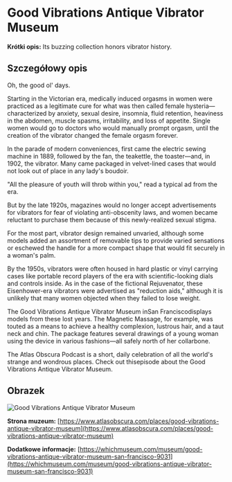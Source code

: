 # Good Vibrations Antique Vibrator Museum

**Krótki opis:**
Its buzzing collection honors vibrator history.

## Szczegółowy opis

Oh, the good ol' days.

Starting in the Victorian era, medically induced orgasms in women were practiced as a legitimate cure for what was then called female hysteria—characterized by anxiety, sexual desire, insomnia, fluid retention, heaviness in the abdomen, muscle spasms, irritability, and loss of appetite. Single women would go to doctors who would manually prompt orgasm, until the creation of the vibrator changed the female orgasm forever.

In the parade of modern conveniences, first came the electric sewing machine in 1889, followed by the fan, the teakettle, the toaster—and, in 1902, the vibrator. Many came packaged in velvet-lined cases that would not look out of place in any lady's boudoir.

"All the pleasure of youth will throb within you," read a typical ad from the era.

But by the late 1920s, magazines would no longer accept advertisements for vibrators for fear of violating anti-obscenity laws, and women became reluctant to purchase them because of this newly-realized sexual stigma.

For the most part, vibrator design remained unvaried, although some models added an assortment of removable tips to provide varied sensations or eschewed the handle for a more compact shape that would fit securely in a woman's palm.

By the 1950s, vibrators were often housed in hard plastic or vinyl carrying cases like portable record players of the era with scientific-looking dials and controls inside. As in the case of the fictional Rejuvenator, these Eisenhower-era vibrators were advertised as "reduction aids," although it is unlikely that many women objected when they failed to lose weight.

The Good Vibrations Antique Vibrator Museum inSan Franciscodisplays models from these lost years. The Magnetic Massage, for example, was touted as a means to achieve a healthy complexion, lustrous hair, and a taut neck and chin. The package features several drawings of a young woman using the device in various fashions—all safely north of her collarbone.

The Atlas Obscura Podcast is a short, daily celebration of all the world's strange and wondrous places. Check out thisepisode about the Good Vibrations Antique Vibrator Museum.

## Obrazek

![Good Vibrations Antique Vibrator Museum](https://img.atlasobscura.com/QRff6sdOdn4lDS-ej9eGqSNtKHVuGUuoViYjcQDsOMQ/rt:fit/w:1200/q:81/sm:1/scp:1/ar:1/aHR0cHM6Ly9hdGxh/cy1kZXYuczMuYW1h/em9uYXdzLmNvbS91/cGxvYWRzL3BsYWNl/X2ltYWdlcy85Y2I5/OTI3NjU3ZjllZmZk/ZjFfMVZpYmVzLmpw/Zw.jpg)

**Strona muzeum:** [https://www.atlasobscura.com/places/good-vibrations-antique-vibrator-museum](https://www.atlasobscura.com/places/good-vibrations-antique-vibrator-museum)

**Dodatkowe informacje:** [https://whichmuseum.com/museum/good-vibrations-antique-vibrator-museum-san-francisco-9031](https://whichmuseum.com/museum/good-vibrations-antique-vibrator-museum-san-francisco-9031)


